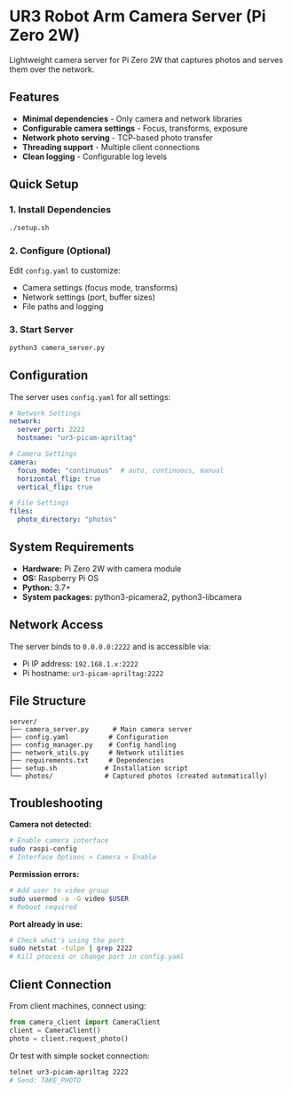 # UR3 Robot Arm Camera Server (Pi Zero 2W)

Lightweight camera server for Pi Zero 2W that captures photos and serves them over the network.

## Features

- **Minimal dependencies** - Only camera and network libraries
- **Configurable camera settings** - Focus, transforms, exposure
- **Network photo serving** - TCP-based photo transfer
- **Threading support** - Multiple client connections
- **Clean logging** - Configurable log levels

## Quick Setup

### 1. Install Dependencies
```bash
./setup.sh
```

### 2. Configure (Optional)
Edit `config.yaml` to customize:
- Camera settings (focus mode, transforms)
- Network settings (port, buffer sizes)
- File paths and logging

### 3. Start Server
```bash
python3 camera_server.py
```

## Configuration

The server uses `config.yaml` for all settings:

```yaml
# Network Settings
network:
  server_port: 2222
  hostname: "ur3-picam-apriltag"

# Camera Settings  
camera:
  focus_mode: "continuous"  # auto, continuous, manual
  horizontal_flip: true
  vertical_flip: true

# File Settings
files:
  photo_directory: "photos"
```

## System Requirements

- **Hardware:** Pi Zero 2W with camera module
- **OS:** Raspberry Pi OS
- **Python:** 3.7+
- **System packages:** python3-picamera2, python3-libcamera

## Network Access

The server binds to `0.0.0.0:2222` and is accessible via:
- Pi IP address: `192.168.1.x:2222`
- Pi hostname: `ur3-picam-apriltag:2222`

## File Structure

```
server/
├── camera_server.py      # Main camera server
├── config.yaml          # Configuration
├── config_manager.py    # Config handling
├── network_utils.py     # Network utilities
├── requirements.txt     # Dependencies
├── setup.sh            # Installation script
└── photos/             # Captured photos (created automatically)
```

## Troubleshooting

**Camera not detected:**
```bash
# Enable camera interface
sudo raspi-config
# Interface Options > Camera > Enable
```

**Permission errors:**
```bash
# Add user to video group
sudo usermod -a -G video $USER
# Reboot required
```

**Port already in use:**
```bash
# Check what's using the port
sudo netstat -tulpn | grep 2222
# Kill process or change port in config.yaml
```

## Client Connection

From client machines, connect using:
```python
from camera_client import CameraClient
client = CameraClient()
photo = client.request_photo()
```

Or test with simple socket connection:
```bash
telnet ur3-picam-apriltag 2222
# Send: TAKE_PHOTO
```
